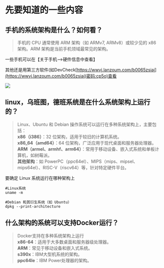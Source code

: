 # 先要知道的一些内容

## **手机的系统架构是什么？如何看？**

> 手机的 CPU 通常使用 ARM 架构（如 ARMv7, ARMv8）或较少见的 x86 架构。ARM 架构是当前手机领域最常见的架构。

一些手机可以在【关于手机-->硬件信息中查看】

其他还是用第三方软件(如DevCheck[https://wwvj.lanzoum.com/b0065zsiaj](https://wwvj.lanzoum.com/b0065zsiaj)密码:cp5o)查看

![](http://www.kdocs.cn/api/v3/office/copy/TCtnSVpVN0JkUCtmN053dHFCOUxzUmNzZUxvbW9VelQzL3F0Mkh5TUg1bWNwUmFSL2drWjZwNWlWQVFWaUl3dlpqd2ZuMkVqQXBFUUlVQjdDanpCVUNhMnpzQVc2L3lTMDZoNEVlMmtlakR5VUZtbkVleUtSUlJaR1NlMTBFNVhSZ3NmL2xVLytONXVVeWFqMG1TY0ZWVFpYajlHa2xrcCtmR1dtNzdDNnV4aUE4UERYVnhwZkp3aGFSZXJkaVFCN1UxYmVOZ0xta1ZtRmtUYTZsY1pnc3JjRU41a0o2QkVobFpQKzVhTGh4VGlWa0ZEZUFIeHNvaGo1aDVmaUFybVhwUHNDazVaa0xnPQ==/attach/object/WCEPEVY7ABAGU?)

## **linux，乌班图，德班系统是在什么系统架构上运行的？**

> Linux、Ubuntu 和 Debian 操作系统可以运行在多种系统架构上，主要包括：  
> **x86（i386）**：32 位架构，适用于较旧的计算机系统。  
> **x86_64（amd64）**：64 位架构，广泛应用于现代桌面和服务器处理器。  
> **ARM（armel、armhf、arm64）**：常用于移动设备、嵌入式系统和单板计算机，如树莓派。  
> **其他架构**：如 PowerPC（ppc64el）、MIPS（mips、mipsel、mips64el）、RISC-V（riscv64）等，针对特定硬件平台。

要确定 Linux 系统运行在哪种架构上

```
#Linux系统
uname -m

#Debian 和其衍生系统（如 Ubuntu）
dpkg --print-architecture
```

## **什么架构的系统可以支持Docker运行？**

> Docker支持在多种系统架构上运行  
> **x86-64**：适用于大多数桌面和服务器级处理器。  
> **ARM**：常见于移动设备和嵌入式系统。  
> **s390x**：IBM大型机系统的架构。  
> **ppc64le**：IBM Power处理器的架构。
<!--stackedit_data:
eyJoaXN0b3J5IjpbMTA3MTQ5MzI0N119
-->
